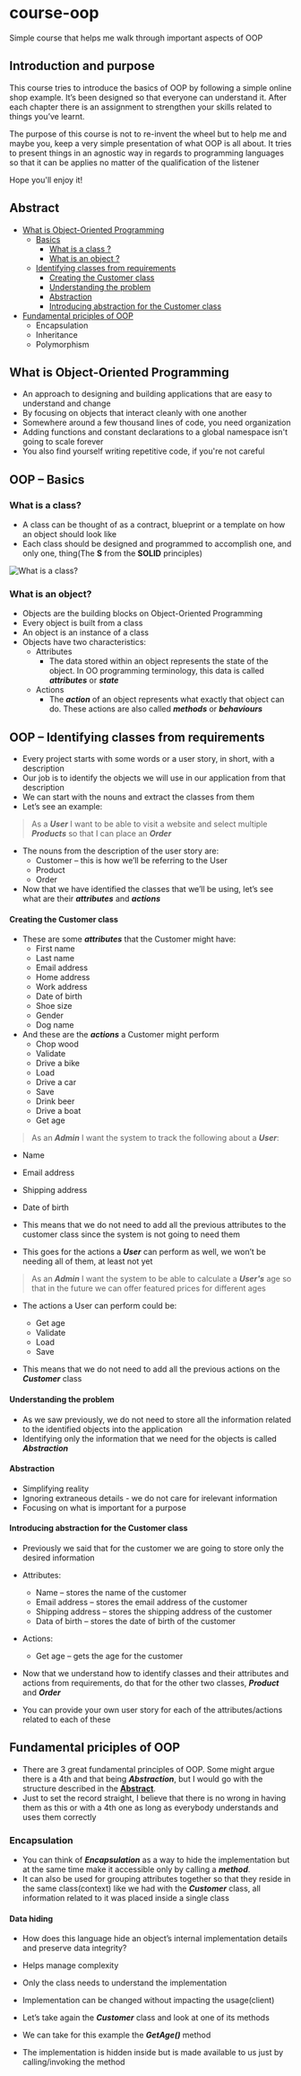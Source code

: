 # course-oop
Simple course that helps me walk through important aspects of OOP

## Introduction and purpose
This course tries to introduce the basics of OOP by following a simple online shop example. It’s been designed so that everyone can understand it. After each chapter there is an assignment to strengthen your skills related to things you’ve learnt.

The purpose of this course is not to re-invent the wheel but to help me and maybe you, keep a very simple presentation of what OOP is all about. It tries to present things in an agnostic way in regards to programming languages so that it can be applies no matter of the qualification of the listener

Hope you'll enjoy it!

## Abstract
  * [What is Object-Oriented Programming](#what-is-object-oriented-programming)
    * [Basics](#oop--basics)
      * [What is a class ?](#what-is-a-class)
      * [What is an object ?](#what-is-an-object)
    * [Identifying classes from requirements](#oop--identifying-classes-from-requirements)
      * [Creating the Customer class](#creating-the-customer-class)
      * [Understanding the problem](#understanding-the-problem)
      * [Abstraction](#abstraction)
      * [Introducing abstraction for the Customer class](#introducing-abstraction-for-the-customer-class)
  * [Fundamental priciples of OOP](#fundamental-priciples-of-oop)
    * Encapsulation
    * Inheritance
    * Polymorphism

## What is Object-Oriented Programming
 * An approach to designing and building applications that are easy to understand and change
 * By focusing on objects that interact cleanly with one another
 * Somewhere around a few thousand lines of code, you need organization
 * Adding functions and constant declarations to a global namespace isn't going to scale forever
 * You also find yourself writing repetitive code, if you're not careful

## OOP – Basics
### What is a class?
 * A class can be thought of as a contract, blueprint or a template on how an object should look like
 * Each class should be designed and programmed to accomplish one, and only one, thing(The **S** from the **SOLID** principles)

![What is a class?](https://raw.githubusercontent.com/aoancea/course-oop/master/assests/001-oop-basics-cookie-template.png)

### What is an object?
 * Objects are the building blocks on Object-Oriented Programming
 * Every object is built from a class
 * An object is an instance of a class
 * Objects have two characteristics:
   * Attributes
      * The data stored within an object represents the state of the object. In OO programming terminology, this data is called ***attributes*** or ***state***
   * Actions
      * The ***action*** of an object represents what exactly that object can do. These actions are also called ***methods*** or ***behaviours***

## OOP – Identifying classes from requirements
 * Every project starts with some words or a user story, in short, with a description
 * Our job is to identify the objects we will use in our application from that description
 * We can start with the nouns and extract the classes from them
 * Let’s see an example:

>As a ***User*** I want to be able to visit a website and select multiple ***Products*** so that I can place an ***Order***

 * The nouns from the description of the user story are:
   * Customer – this is how we’ll be referring to the User
   * Product
   * Order
 * Now that we have identified the classes that we’ll be using, let’s see what are their ***attributes*** and ***actions***

#### Creating the Customer class

 * These are some ***attributes*** that the Customer might have:
    * First name
    * Last name
    * Email address
    * Home address
    * Work address
    * Date of birth
    * Shoe size
    * Gender
    * Dog name
 * And these are the ***actions*** a Customer might perform
    * Chop wood
    * Validate
    * Drive a bike
    * Load
    * Drive a car
    * Save
    * Drink beer
    * Drive a boat
    * Get age

>As an ***Admin*** I want the system to track the following about a ***User***:
 * Name
 * Email address
 * Shipping address
 * Date of birth

 * This means that we do not need to add all the previous attributes to the customer class since the system is not going to need them
 * This goes for the actions a ***User*** can perform as well, we won’t be needing all of them, at least not yet

>As an ***Admin*** I want the system to be able to calculate a ***User's*** age so that in the future we can offer featured prices for different ages

 * The actions a User can perform could be:
    * Get age
    * Validate
    * Load
    * Save

 * This means that we do not need to add all the previous actions on the ***Customer*** class

#### Understanding the problem
 * As we saw previously, we do not need to store all the information related to the identified objects into the application
 * Identifying only the information that we need for the objects is called ***Abstraction***

#### Abstraction
 * Simplifying reality
 * Ignoring extraneous details - we do not care for irelevant information
 * Focusing on what is important for a purpose

#### Introducing abstraction for the Customer class
 * Previously we said that for the customer we are going to store only the desired information
 * Attributes:
    * Name – stores the name of the customer
    * Email address – stores the email address of the customer
    * Shipping address – stores the shipping address of the customer
    * Data of birth – stores the date of birth of the customer
 * Actions:
    * Get age – gets the age for the customer

 * Now that we understand how to identify classes and their attributes and actions from requirements, do that for the other two classes, ***Product*** and ***Order***
 * You can provide your own user story for each of the attributes/actions related to each of these

## Fundamental priciples of OOP
 * There are 3 great fundamental principles of OOP. Some might argue there is a 4th and that being ***Abstraction***, but I would go with the structure described in the **[Abstract](#abstract)**.
 * Just to set the record straight, I believe that there is no wrong in having them as this or with a 4th one as long as everybody understands and uses them correctly

### Encapsulation
 * You can think of ***Encapsulation*** as a way to hide the implementation but at the same time make it accessible only by calling a ***method***.
 * It can also be used for grouping attributes together so that they reside in the same class(context) like we had with the ***Customer*** class, all information related to it was placed inside a single class

#### Data hiding
 * How does this language hide an object’s internal implementation details and preserve data integrity?
 * Helps manage complexity
 * Only the class needs to understand the implementation
 * Implementation can be changed without impacting the usage(client)

 * Let’s take again the ***Customer*** class and look at one of its methods
 * We can take for this example the ***GetAge()*** method
 * The implementation is hidden inside but is made available to us just by calling/invoking the method

 
